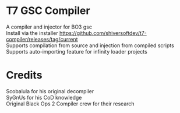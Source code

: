 # T7 GSC Compiler
A compiler and injector for BO3 gsc\
Install via the installer https://github.com/shiversoftdev/t7-compiler/releases/tag/current \
Supports compilation from source and injection from compiled scripts\
Supports auto-importing feature for infinity loader projects
# Credits
Scobalula for his original decompiler\
SyGnUs for his CoD knowledge\
Original Black Ops 2 Compiler crew for their research
